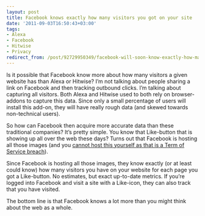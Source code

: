 ```yaml
---
layout: post
title: Facebook knows exactly how many visitors you got on your site
date: '2011-09-03T16:50:43+03:00'
tags:
- Alexa
- Facebook
- Hitwise
- Privacy
redirect_from: /post/92729950349/facebook-will-soon-know-exactly-how-many-visitors-you-go
---
```

Is it possible that Facebook know more about how many visitors a given website has than Alexa or Hitwise? I’m not talking about people sharing a link on Facebook and then tracking outbound clicks. I’m talking about capturing all visitors. Both Alexa and Hitwise used to both rely on browser-addons to capture this data. Since only a small percentage of users will install this add-on, they will have really rough data (and skewed towards non-technical users).

So how can Facebook then acquire more accurate data than these traditional companies? It’s pretty simple. You know that Like-button that is showing up all over the web these days? Turns out that Facebook is hosting all those images (and you [cannot host this yourself as that is a Term of Service breach](http://www.jwz.org/blog/2011/09/surprise-facebook-doesnt-like-privacy-countermeasures/)).

Since Facebook is hosting all those images, they know exactly (or at least could know) how many visitors you have on your website for each page you got a Like-button. No estimates, but exact up-to-date metrics. If you’re logged into Facebook and visit a site with a Like-icon, they can also track that you have visited.

The bottom line is that Facebook knows a lot more than you might think about the web as a whole.
